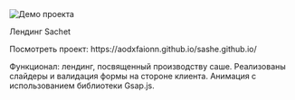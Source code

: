 <img src="https://i.ibb.co/D9tRBJ6/Screenshot-20240718-180305.png" alt="Демо проекта">
<p>Лендинг Sachet</p>
<p></p>Посмотреть проект:  https://aodxfaionn.github.io/sashe.github.io/</p>
<p>Функционал: лендинг, посвященный производству саше. Реализованы слайдеры и валидация формы на стороне клиента. Анимация с использованием библиотеки Gsap.js.</p>
